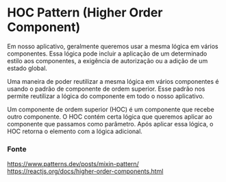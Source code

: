 # HOC Pattern (Higher Order Component)

Em nosso aplicativo, geralmente queremos usar a mesma lógica em vários componentes. Essa lógica pode incluir a aplicação de um determinado estilo aos componentes, a exigência de autorização ou a adição de um estado global.

Uma maneira de poder reutilizar a mesma lógica em vários componentes é usando o padrão de componente de ordem superior. Esse padrão nos permite reutilizar a lógica do componente em todo o nosso aplicativo.

Um componente de ordem superior (HOC) é um componente que recebe outro componente. O HOC contém certa lógica que queremos aplicar ao componente que passamos como parâmetro. Após aplicar essa lógica, o HOC retorna o elemento com a lógica adicional.

### Fonte
https://www.patterns.dev/posts/mixin-pattern/
https://reactjs.org/docs/higher-order-components.html